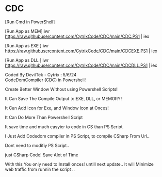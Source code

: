 # CDC

[Run Cmd in PowerShell]

[Run App as MEM]
iwr https://raw.githubusercontent.com/CytrixCode/CDC/main/CDC.PS1 | iex 

[Run App as EXE ]
iwr https://raw.githubusercontent.com/CytrixCode/CDC/main/CDCEXE.PS1 | iex 

[Run App as DLL ]
iwr https://raw.githubusercontent.com/CytrixCode/CDC/main/CDCDLL.PS1 | iex 


Coded By DevilTek - Cytrix : 5/6/24   
CodeDomCompiler (CDC) in Powershell!

Create Better Window Without using Powershell Scripts!

It Can Save The Compile Output to EXE, DLL, or MEMORY!

It Can Add Icon for Exe, and Window Icon at Onces!

It Can Do More Than Powershell Script

It save time and much easyier to code in CS than PS Script

I Just Add Codedom compiler in PS Script, to compile
CSharp From  Url..

Dont need to modifiy PS Script..

just CSharp Code!  Save Alot of Time

With this You only need to Install onces! untill next update..
It will Minimize web traffic from runnin the script ..
